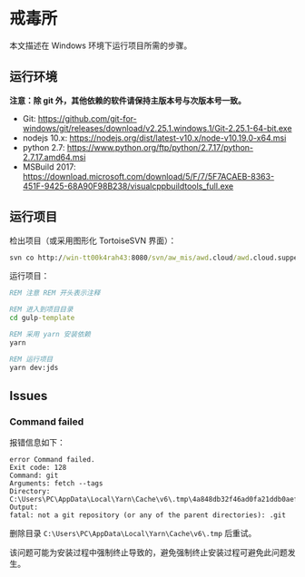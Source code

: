 # 戒毒所

本文描述在 Windows 环境下运行项目所需的步骤。

## 运行环境

**注意：除 git 外，其他依赖的软件请保持主版本号与次版本号一致。**

- Git: <https://github.com/git-for-windows/git/releases/download/v2.25.1.windows.1/Git-2.25.1-64-bit.exe>
- nodejs 10.x: <https://nodejs.org/dist/latest-v10.x/node-v10.19.0-x64.msi>
- python 2.7: <https://www.python.org/ftp/python/2.7.17/python-2.7.17.amd64.msi>
- MSBuild 2017: <https://download.microsoft.com/download/5/F/7/5F7ACAEB-8363-451F-9425-68A90F98B238/visualcppbuildtools_full.exe>

## 运行项目

检出项目（或采用图形化 TortoiseSVN 界面）：

```cmd
svn co http://win-tt00k4rah43:8080/svn/aw_mis/awd.cloud/awd.cloud.suppers/awd.cloud.suppers.webjs/web-template/gulp-template
```

运行项目：

```cmd
REM 注意 REM 开头表示注释

REM 进入到项目目录
cd gulp-template

REM 采用 yarn 安装依赖
yarn

REM 运行项目
yarn dev:jds
```

## Issues

### Command failed

报错信息如下：

```text
error Command failed.
Exit code: 128
Command: git
Arguments: fetch --tags
Directory: C:\Users\PC\AppData\Local\Yarn\Cache\v6\.tmp\4a848db32f46ad0fa21ddb0aefdc3402
Output:
fatal: not a git repository (or any of the parent directories): .git
```

删除目录 `C:\Users\PC\AppData\Local\Yarn\Cache\v6\.tmp` 后重试。

该问题可能为安装过程中强制终止导致的，避免强制终止安装过程可避免此问题发生。

